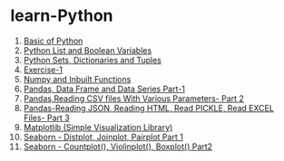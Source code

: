 # learn-Python

1. [Basic of Python](https://github.com/masrufjaman/learn-Python/blob/main/Basic%20of%20Python.ipynb)
2. [Python List and Boolean Variables](https://github.com/masrufjaman/learn-Python/blob/main/Python%20List%20and%20Boolean%20Variables.ipynb)
3. [Python Sets, Dictionaries and Tuples](https://github.com/masrufjaman/learn-Python/blob/main/Python%20Sets%2C%20Dictionaries%20and%20Tuples.ipynb)
4. [Exercise-1](https://github.com/masrufjaman/learn-Python/blob/main/Exercise-1.ipynb)
5. [Numpy and Inbuilt Functions](https://github.com/masrufjaman/learn-Python/blob/main/Numpy%20and%20Inbuilt%20Functions.ipynb)
6. [Pandas, Data Frame and Data Series Part-1](https://github.com/masrufjaman/learn-Python/blob/main/Pandas%2C%20Data%20Frame%20and%20Data%20Series%20Part-1.ipynb)
7. [Pandas,Reading CSV files With Various Parameters- Part 2](https://github.com/masrufjaman/learn-Python/blob/main/Pandas%2CReading%20CSV%20files%20With%20Various%20Parameters-%20Part%202.ipynb)
8. [Pandas-Reading JSON, Reading HTML, Read PICKLE, Read EXCEL Files- Part 3](https://github.com/masrufjaman/learn-Python/blob/main/Pandas-Reading%20JSON%2C%20Reading%20HTML%2C%20Read%20PICKLE%2C%20Read%20EXCEL%20Files-%20Part%203.ipynb)
9. [Matplotlib (Simple Visualization Library)](https://github.com/masrufjaman/learn-Python/blob/main/Matplotlib%20(Simple%20Visualization%20Library).ipynb)
10. [Seaborn - Distplot, Joinplot, Pairplot Part 1](https://github.com/masrufjaman/learn-Python/blob/main/Seaborn%20-%20Distplot%2C%20Joinplot%2C%20Pairplot%20Part%201.ipynb)
11. [Seaborn - Countplot(), Violinplot(), Boxplot() Part2](https://github.com/masrufjaman/learn-Python/blob/main/Seaborn%20-%20Countplot()%2C%20Violinplot()%2C%20Boxplot()%20Part2.ipynb)
